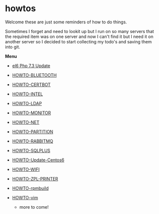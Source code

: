 # howtos
Welcome these are just some reminders of how to do things.

Sometimes I forget and need to lookit up but I run on so many servers that the required item was on one server and now I can't find it but I need it on another server so I decided to start collecting my todo's and saving them into git.

**Menu**
- [el6 Php 7.3 Update](../main/doc/HOWTO-Update-Centos6.md)

- [HOWTO-BLUETOOTH](../main/doc/HOWTO-BLUETOOTH.md)
- [HOWTO-CERTBOT](../main/doc/HOWTO-CERTBOT)
- [HOWTO-INTEL](../main/doc/HOWTO-INTEL.md)
- [HOWTO-LDAP](../main/doc/HOWTO-LDAP.md)
- [HOWTO-MONITOR](../main/doc/HOWTO-MONITOR.md)
- [HOWTO-NET](../main/doc/HOWTO-NET.md)
- [HOWTO-PARTITION](../main/doc/HOWTO-PARTITION.md)
- [HOWTO-RABBITMQ](../main/doc/HOWTO-RABBITMQ.md)
- [HOWTO-SQLPLUS](../main/doc/HOWTO-SQLPLUS.md)
- [HOWTO-Update-Centos6](../main/doc/HOWTO-Update-Centos6.md)
- [HOWTO-WIFI](../main/doc/HOWTO-WIFI.md)
- [HOWTO-ZPL-PRINTER](../main/doc/HOWTO-ZPL-PRINTER.md)
- [HOWTO-rpmbuild](../main/doc/HOWTO-rpmbuild.md)
- [HOWTO-vim](../main/doc/HOWTO-vim.md)


    - more to come!
